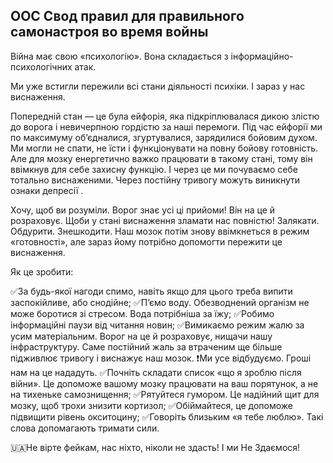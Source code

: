 ## ООС Свод правил для правильного самонастроя во время войны

Війна має свою «психологію».
Вона складається з інформаційно-психологічних атак.

Ми уже встигли пережили всі стани діяльності психіки. І зараз у нас виснаження.

Попередній стан — це була ейфорія, яка підкріплювалася дикою злістю до ворога і невичерпною гордістю за наші перемоги. Під час ейфорії ми по максимуму об’єдналися, згуртувалися, зарядилися бойовим духом. Ми могли не спати, не їсти і функціонувати на повну бойову готовність. Але для мозку енергетично важко працювати в такому стані, тому він ввімкнув для себе захисну функцію. І через це ми почуваємо себе тотально виснаженими. Через постійну тривогу можуть виникнути ознаки депресії .

Хочу, щоб ви розуміли.
Ворог знає усі ці прийоми! Він на це й розраховує.
Щоби у стані виснаження зламати нас повністю!
Залякати. Обдурити. Знешкодити.
Наш мозок потім знову ввімкнеться в режим «готовності», але зараз йому потрібно допомогти пережити це виснаження. 

Як це зробити:

✅За будь-якої нагоди спимо, навіть якщо для цього треба випити заспокійливе, або снодійне;
✅П’ємо воду. Обезводнений організм не може боротися зі стресом. Вода потрібніша за їжу;
✅Робимо інформаційні паузи від читання новин;
✅Вимикаємо режим жалю за усим матеріальним. Ворог на це й розраховує, нищачи нашу інфраструктуру. Саме постійний жаль за втраченим ще більше підживлює тривогу і виснажує наш мозок.
❗️Ми усе відбудуємо. Гроші нам на це нададуть.
✅Почніть складати список «що я зроблю після війни». Це допоможе вашому мозку працювати на ваш порятунок, а не на тихеньке самознищення;
✅Рятуйтеся гумором. Це надійний щит для мозку, щоб трохи знизити кортизол;
✅Обіймайтеся, це допоможе підвищити рівень окситоцину;
✅Говоріть близьким «я тебе люблю». Такі слова допомагають тримати сили.

🇺🇦Не вірте фейкам, нас ніхто, ніколи не здасть! І ми Не Здаємося!